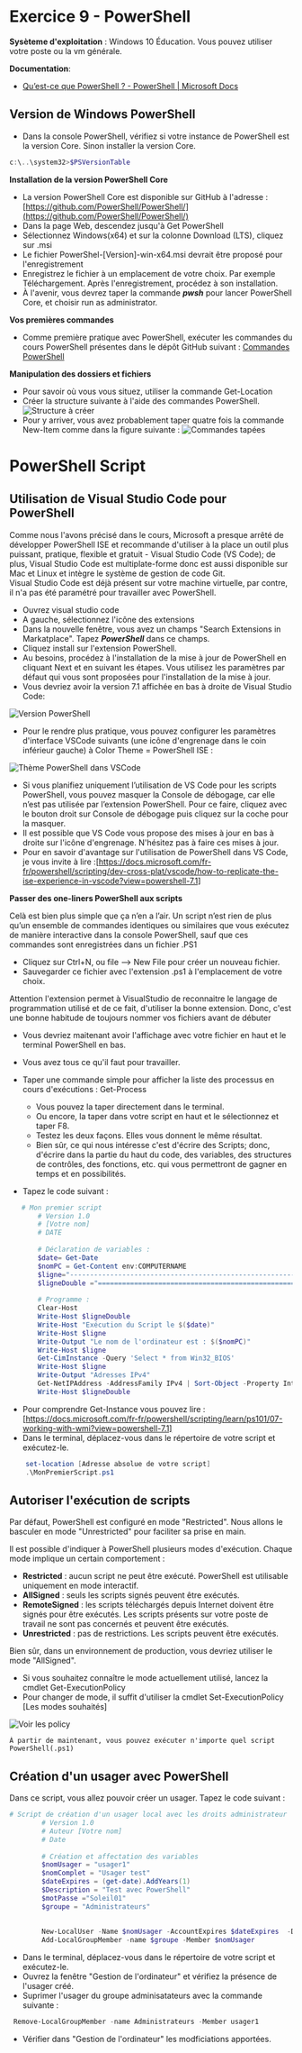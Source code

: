 ﻿# Exercice 9 - PowerShell

**Sysèteme d'exploitation** : Windows 10 Éducation. Vous pouvez utiliser votre poste ou la vm générale.

**Documentation**:

- [Qu’est-ce que PowerShell ? - PowerShell | Microsoft Docs](https://docs.microsoft.com/fr-fr/powershell/scripting/overview?view=powershell-7.1)



## Version de Windows PowerShell

- Dans la console PowerShell, vérifiez si votre instance de PowerShell est la version Core. Sinon installer la version Core.

```PowerShell
c:\..\system32>$PSVersionTable
```
**Installation de la version PowerShell Core**
- La version PowerShell Core est disponible sur GitHub à l'adresse : [https://github.com/PowerShell/PowerShell/](https://github.com/PowerShell/PowerShell/)
- Dans la page Web, descendez jusqu'à Get PowerShell
- Sélectionnez Windows(x64) et sur la colonne Download (LTS), cliquez sur .msi
- Le fichier PowerShel-[Version]-win-x64.msi devrait être proposé pour l'enregistrement
- Enregistrez le fichier à un emplacement de votre choix. Par exemple Téléchargement.
Après l'enregistrement, procédez à son installation.
- À l'avenir, vous devrez taper la commande ***pwsh*** pour lancer PowerShell Core,  et choisir run as administrator.

**Vos premières commandes**
- Comme première pratique avec PowerShell, exécuter les commandes du cours PowerShell  présentes dans le dépôt GitHub suivant :
[Commandes PowerShell](https://github.com/jpduchesneauCegep/420-W44-SF-4391/blob/master/Module06_Scripts/CmdPowerShellCoursTheorique.md)

**Manipulation des dossiers et fichiers**

- Pour savoir où vous vous situez, utiliser la commande Get-Location
- Créer la structure suivante à l'aide des commandes PowerShell.
![Structure à créer](./Structure.png)
- Pour y arriver, vous avez probablement taper quatre fois la commande New-Item comme dans la figure suivante : 
![Commandes tapées](./Resultat.png)

# PowerShell Script

## Utilisation de Visual Studio Code pour PowerShell

Comme nous l'avons précisé dans le cours, Microsoft a presque arrêté de développer PowerShell ISE et recommande d'utiliser à la place un outil plus puissant, pratique, flexible et gratuit - Visual Studio Code (VS Code); de plus, Visual Studio Code est multiplate-forme donc est aussi disponible sur Mac et Linux et intègre le système de gestion de code Git.	
Visual Studio Code est déjà présent sur votre machine virtuelle, par contre, il n'a pas été paramétré pour travailler avec PowerShell.

- Ouvrez visual studio code
- A gauche, sélectionnez  l'icône des extensions
- Dans la nouvelle fenêtre, vous avez un champs "Search Extensions in Markatplace". Tapez ***PowerShell*** dans ce champs.
- Cliquez install sur l'extension PowerShell.
- Au besoins, procédez à l'installation de la mise à jour de PowerShell en cliquant Next et en suivant les étapes. Vous utilisez les paramètres par défaut qui vous sont proposées pour l'installation de la mise à jour.
- Vous devriez avoir la version 7.1 affichée en bas  à droite de Visual Studio Code: 

![Version PowerShell](versionPS.png)

- Pour le rendre plus pratique, vous pouvez configurer les paramètres d'interface VSCode suivants (une icône d'engrenage dans le coin inférieur gauche) à Color Theme = PowerShell ISE :

![Thème PowerShell dans VSCode](themeVScode.png)

- Si vous planifiez uniquement l’utilisation de VS Code pour les scripts PowerShell, vous pouvez masquer la Console de débogage, car elle n’est pas utilisée par l’extension PowerShell. Pour ce faire, cliquez avec le bouton droit sur Console de débogage puis cliquez sur la coche pour la masquer.
- Il est possible que VS Code vous propose des mises à jour en bas à droite sur l'icône d'engrenage. N'hésitez pas à faire ces mises à jour.
- 	Pour en savoir d'avantage sur l'utilisation de PowerShell dans VS Code, je vous invite à lire :[https://docs.microsoft.com/fr-fr/powershell/scripting/dev-cross-plat/vscode/how-to-replicate-the-ise-experience-in-vscode?view=powershell-7.1]
	
**Passer des one-liners PowerShell aux scripts**

 Celà est bien plus simple que ça n’en a l’air. Un script n’est rien de plus qu’un ensemble de commandes identiques ou similaires que vous exécutez de manière interactive dans la console PowerShell, sauf que ces commandes sont enregistrées dans un fichier .PS1

- Cliquez sur Ctrl+N, ou file --> New File pour créer un nouveau fichier.
- Sauvegarder ce fichier avec l'extension .ps1 à l'emplacement de votre choix.

Attention l'extension permet à VisualStudio de reconnaitre le langage de programmation utilisé et de ce fait, d'utiliser la bonne extension. Donc, c'est une bonne habitude de toujours nommer vos fichiers avant de débuter

- Vous devriez maitenant avoir l'affichage avec votre fichier en haut et le terminal PowerShell en bas.
- Vous avez tous ce qu'il faut pour travailler.
- Taper une commande simple pour afficher la liste des processus en cours d'exécutions : Get-Process
    - Vous pouvez la taper directement dans le terminal.
	-  Ou encore, la taper dans votre script en haut et le sélectionnez et taper F8.
	- Testez les deux façons. Elles vous donnent le même résultat.
	- Bien sûr, ce qui nous intéresse c'est d'écrire des Scripts; donc, d'écrire dans la partie du haut du code, des variables, des structures de contrôles, des fonctions, etc. qui vous permettront de gagner en temps et en possibilités.
	
- Tapez le code suivant : 
 ```PowerShell
	# Mon premier script
		# Version 1.0
		# [Votre nom]
		# DATE
		
		# Déclaration de variables :
		$date= Get-Date
		$nomPC = Get-Content env:COMPUTERNAME
		$ligne="------------------------------------------------------------------"
		$ligneDouble ="================================================================"
		
		# Programme :
		Clear-Host
		Write-Host $ligneDouble
		Write-Host "Exécution du Script le $($date)"
		Write-Host $ligne
		Write-Output "Le nom de l'ordinateur est : $($nomPC)"
		Write-Host $ligne
		Get-CimInstance -Query 'Select * from Win32_BIOS'
		Write-Host $ligne
		Write-Output "Adresses IPv4"
		Get-NetIPAddress -AddressFamily IPv4 | Sort-Object -Property InterfaceIndex | Format-Table 
		Write-Host $ligneDouble
```
- Pour comprendre Get-Instance vous pouvez lire :  [https://docs.microsoft.com/fr-fr/powershell/scripting/learn/ps101/07-working-with-wmi?view=powershell-7.1]
- Dans le terminal, déplacez-vous dans le répertoire de votre script et exécutez-le.

```PowerShell
    set-location [Adresse absolue de votre script]
    .\MonPremierScript.ps1
```

## Autoriser l'exécution de scripts

Par défaut, PowerShell est configuré en mode "Restricted". Nous allons le basculer en mode "Unrestricted" pour faciliter sa prise en main.

Il est possible d'indiquer à PowerShell plusieurs modes d'exécution. Chaque mode implique un certain comportement :
- **Restricted** : aucun script ne peut être exécuté. PowerShell est utilisable uniquement en mode interactif.
- **AllSigned** : seuls les scripts signés peuvent être exécutés.
- **RemoteSigned** : les scripts téléchargés depuis Internet doivent être signés pour être exécutés. Les scripts présents sur votre poste de travail ne sont pas concernés et peuvent être exécutés.
- **Unrestricted** : pas de restrictions. Les scripts peuvent être exécutés.
 
Bien sûr, dans un environnement de production, vous devriez utiliser le mode "AllSigned".

- Si vous souhaitez connaître le mode actuellement utilisé, lancez la cmdlet Get-ExecutionPolicy
- Pour changer de mode, il suffit d'utiliser la cmdlet Set-ExecutionPolicy [Les modes souhaités]

![Voir les policy](policy.png)

	À partir de maintenant, vous pouvez exécuter n'importe quel script PowerShell(.ps1)

## Création d'un usager avec PowerShell


Dans ce script, vous allez pouvoir créer un usager.
Tapez le code suivant :

```PowerShell
# Script de création d'un usager local avec les droits administrateur
		# Version 1.0
		# Auteur [Votre nom]
		# Date
		
		# Création et affectation des variables
		$nomUsager = "usager1"
		$nomComplet = "Usager test"
		$dateExpires = (get-date).AddYears(1)
		$Description = "Test avec PowerShell"
		$motPasse ="Soleil01"
		$groupe = "Administrateurs"
		
		
		New-LocalUser -Name $nomUsager -AccountExpires $dateExpires  -Description $Description -FullName $nomComplet -NoPassword
		Add-LocalGroupMember -name $groupe -Member $nomUsager
```

- Dans le terminal, déplacez-vous dans le répertoire de votre script et exécutez-le.
- Ouvrez la fenêtre "Gestion de l'ordinateur" et vérifiez la présence de l'usager créé.
- Suprimer l'usager du groupe adminisatateurs avec la commande suivante : 
```PowerShell
 Remove-LocalGroupMember -name Administrateurs -Member usager1
```
- Vérifier dans "Gestion de l'ordinateur" les modficiations apportées.
